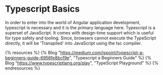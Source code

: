 # Typescript Basics

In order to enter into the world of Angular application development, typescript is necessary and it is the primary language here. Typescript is a superset of JavaScript. It comes with design-time support which is useful for type safety and tooling. Since, browsers cannot execute the TypeScript directly, it will be 'Transpiled' into JavaScript using the tsc compiler.

{% resources %}
  {% Blog "https://medium.com/jspoint/typescript-a-beginners-guide-6956fe8bcf9e", "Typescript a Beginners Guide" %}
  {% Blog "https://www.typescriptlang.org/play", "TypeScript Playground" %}
{% endresources %}
